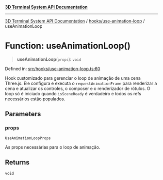 [**3D Terminal System API Documentation**](../../../README.md)

***

[3D Terminal System API Documentation](../../../README.md) / [hooks/use-animation-loop](../README.md) / useAnimationLoop

# Function: useAnimationLoop()

> **useAnimationLoop**(`props`): `void`

Defined in: [src/hooks/use-animation-loop.ts:60](https://github.com/Dicommunitas/ThreeJS_Terminal_3D/blob/2ffad36b03338064b23ef8f941c65d1facfc3d76/src/hooks/use-animation-loop.ts#L60)

Hook customizado para gerenciar o loop de animação de uma cena Three.js.
Ele configura e executa o `requestAnimationFrame` para renderizar a cena
e atualizar os controles, o composer e o renderizador de rótulos.
O loop só é iniciado quando `isSceneReady` é verdadeiro e todos os refs necessários estão populados.

## Parameters

### props

`UseAnimationLoopProps`

As props necessárias para o loop de animação.

## Returns

`void`
